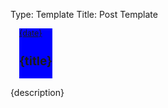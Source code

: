 Type: Template
Title: Post Template

<style>
    .post {
        display: flex;
        align-content: stretch;
        gap: 1em;
        background-color: var(--accent);
    }

    .post > div {
        background-color: #00f;
    }

    .post-header {
        text-align: left;
        width: 100%;
        flex-grow: 4;
    }

    .post-image-th {
        flex-shrink: 2;
        height: 10em;
        width: 20em;
        background-image: url('{image}');
        background-size: cover;
        background-position: center;
        border: 1px solid #000;
}

.post-title {
    padding: 0;
}

.post-info {
    font-size: 0.9em;
    margin-bottom: 0.5rem;
}
</style>


<article>

<div class="post">
        <div class="post-image">
        </div>

<div>
    <div class="post-header">
        <div class="post-info">
            <i class="fa-solid fa-clock"></i> <a href="{permalink}">{date}</a>
        <div class="post-title">
            <h1 class="large">{title}</h1>
            </div>
            </div>
            </div>
            </div>
</div>
<p>{description}</p>
		